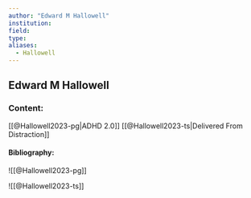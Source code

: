 ```yaml
---
author: "Edward M Hallowell"
institution:
field:
type:
aliases:
  - Hallowell
---
```


## Edward M Hallowell

### Content:
[[@Hallowell2023-pg|ADHD 2.0]]
[[@Hallowell2023-ts|Delivered From Distraction]]

#### Bibliography:

![[@Hallowell2023-pg]]

![[@Hallowell2023-ts]]